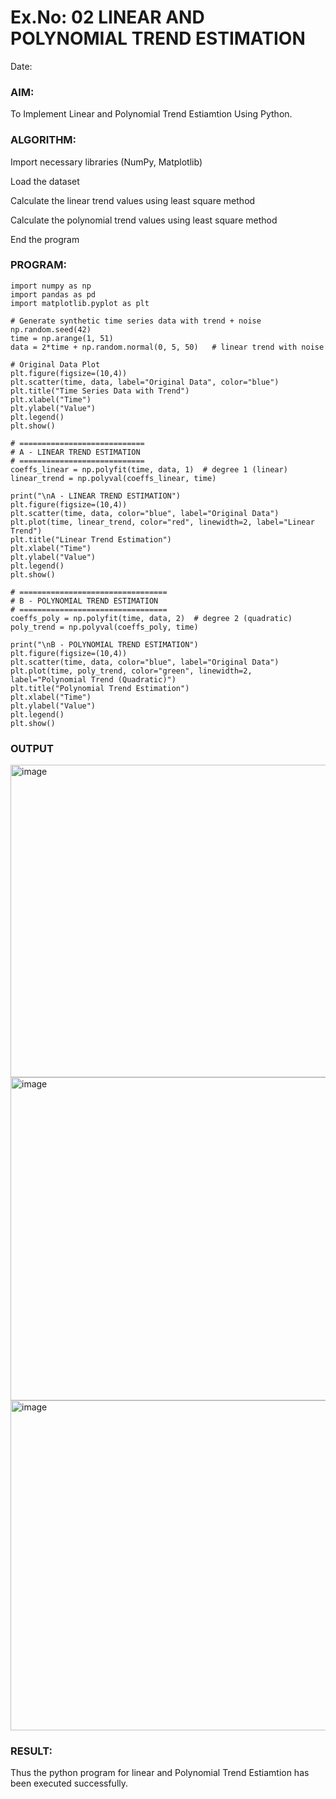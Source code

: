 # Ex.No: 02 LINEAR AND POLYNOMIAL TREND ESTIMATION
Date:
### AIM:
To Implement Linear and Polynomial Trend Estiamtion Using Python.

### ALGORITHM:
Import necessary libraries (NumPy, Matplotlib)

Load the dataset

Calculate the linear trend values using least square method

Calculate the polynomial trend values using least square method

End the program
### PROGRAM:
```
import numpy as np
import pandas as pd
import matplotlib.pyplot as plt

# Generate synthetic time series data with trend + noise
np.random.seed(42)
time = np.arange(1, 51)
data = 2*time + np.random.normal(0, 5, 50)   # linear trend with noise

# Original Data Plot
plt.figure(figsize=(10,4))
plt.scatter(time, data, label="Original Data", color="blue")
plt.title("Time Series Data with Trend")
plt.xlabel("Time")
plt.ylabel("Value")
plt.legend()
plt.show()

# ============================
# A - LINEAR TREND ESTIMATION
# ============================
coeffs_linear = np.polyfit(time, data, 1)  # degree 1 (linear)
linear_trend = np.polyval(coeffs_linear, time)

print("\nA - LINEAR TREND ESTIMATION")
plt.figure(figsize=(10,4))
plt.scatter(time, data, color="blue", label="Original Data")
plt.plot(time, linear_trend, color="red", linewidth=2, label="Linear Trend")
plt.title("Linear Trend Estimation")
plt.xlabel("Time")
plt.ylabel("Value")
plt.legend()
plt.show()

# =================================
# B - POLYNOMIAL TREND ESTIMATION
# =================================
coeffs_poly = np.polyfit(time, data, 2)  # degree 2 (quadratic)
poly_trend = np.polyval(coeffs_poly, time)

print("\nB - POLYNOMIAL TREND ESTIMATION")
plt.figure(figsize=(10,4))
plt.scatter(time, data, color="blue", label="Original Data")
plt.plot(time, poly_trend, color="green", linewidth=2, label="Polynomial Trend (Quadratic)")
plt.title("Polynomial Trend Estimation")
plt.xlabel("Time")
plt.ylabel("Value")
plt.legend()
plt.show()

```
### OUTPUT
<img width="1069" height="500" alt="image" src="https://github.com/user-attachments/assets/34434937-2b6f-4b1e-9499-35d8f7626f6c" />
<img width="1071" height="517" alt="image" src="https://github.com/user-attachments/assets/164d5e81-9521-4561-8235-6035932718b2" />
<img width="1071" height="528" alt="image" src="https://github.com/user-attachments/assets/23a577a8-0bfb-4017-82c8-505aa2f01cc2" />

### RESULT:
Thus the python program for linear and Polynomial Trend Estiamtion has been executed successfully.

